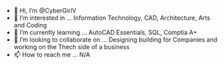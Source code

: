 - 👋 Hi, I’m @CyberGirlV
- 👀 I’m interested in ... Information Technology, CAD, Architecture, Arts and Coding
- 🌱 I’m currently learning ... AutoCAD Essentials, SQL, Comptia A+
- 💞️ I’m looking to collaborate on ... Designing building for Companies and working on the Thech side of a business 
- 📫 How to reach me ... N/A

<!---
CyberGirlV/CyberGirlV is a ✨ special ✨ repository because its `README.md` (this file) appears on your GitHub profile.
You can click the Preview link to take a look at your changes.
--->
